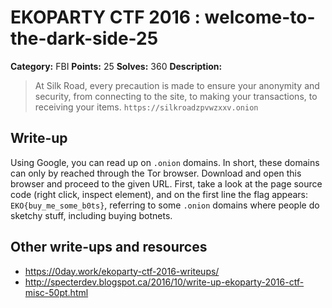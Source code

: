 # EKOPARTY CTF 2016 : welcome-to-the-dark-side-25

**Category:** FBI
**Points:** 25
**Solves:** 360
**Description:**

> At Silk Road, every precaution is made to ensure your anonymity and security, from connecting to the site, to making your transactions, to receiving your items.
> `https://silkroadzpvwzxxv.onion`


## Write-up

Using Google, you can read up on `.onion` domains. In short, these domains can only by reached through the Tor browser. Download and open this browser and proceed to the given URL. First, take a look at the page source code (right click, inspect element), and on the first line the flag appears: `EKO{buy_me_some_b0ts}`, referring to some `.onion` domains where people do sketchy stuff, including buying botnets.

## Other write-ups and resources

* https://0day.work/ekoparty-ctf-2016-writeups/
* http://specterdev.blogspot.ca/2016/10/write-up-ekoparty-2016-ctf-misc-50pt.html
